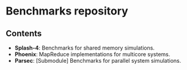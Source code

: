 # Benchmarks repository

## Contents

- **Splash-4**: Benchmarks for shared memory simulations.
- **Phoenix**: MapReduce implementations for multicore systems.
- **Parsec**: [Submodule] Benchmarks for parallel system simulations.
